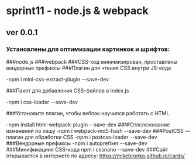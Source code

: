 # sprint11 - node.js & webpack
## ver 0.0.1
### Установлены для оптимизации картинкок и шрифтов:
###node.js
###webpack
###CSS-код минимизирован, проставлены вендорные префиксы
###Плагин для чтения CSS внутри JS-кода

-npm i mini-css-extract-plugin --save-dev

###Пакет для добавления CSS-файлов в index.js

-npm i css-loader --save-dev

###Установите плагин, чтобы вебпак научился работать с HTML

-npm install html-webpack-plugin --save-dev
##№Отлслеживание изменений по хешу 
-npm i webpack-md5-hash --save-dev
###PostCSS — плагин для обработки CSS
-npm i postcss-loader --save-dev
###Вендорные префиксы
-npm i autoprefixer --save-dev
###Минификациия CSS-кода
npm i cssnano --save-dev
###Сайт открывается в интернете по адресу: <https://mikebronko.github.io/cards/>
